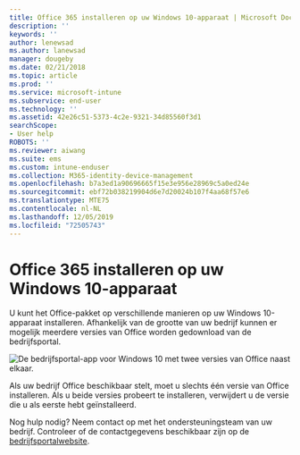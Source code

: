 ```yaml
---
title: Office 365 installeren op uw Windows 10-apparaat | Microsoft Docs
description: ''
keywords: ''
author: lenewsad
ms.author: lanewsad
manager: dougeby
ms.date: 02/21/2018
ms.topic: article
ms.prod: ''
ms.service: microsoft-intune
ms.subservice: end-user
ms.technology: ''
ms.assetid: 42e26c51-5373-4c2e-9321-34d85560f3d1
searchScope:
- User help
ROBOTS: ''
ms.reviewer: aiwang
ms.suite: ems
ms.custom: intune-enduser
ms.collection: M365-identity-device-management
ms.openlocfilehash: b7a3ed1a90696665f15e3e956e28969c5a0ed24e
ms.sourcegitcommit: ebf72b038219904d6e7d20024b107f4aa68f57e6
ms.translationtype: MTE75
ms.contentlocale: nl-NL
ms.lasthandoff: 12/05/2019
ms.locfileid: "72505743"
---
```

# <a name="installing-office-365-on-your-windows-10-device"></a>Office 365 installeren op uw Windows 10-apparaat

U kunt het Office-pakket op verschillende manieren op uw Windows 10-apparaat installeren. Afhankelijk van de grootte van uw bedrijf kunnen er mogelijk meerdere versies van Office worden gedownload van de bedrijfsportal.

![De bedrijfsportal-app voor Windows 10 met twee versies van Office naast elkaar.](./media/multiple-office-installs-cp-win10.png)

Als uw bedrijf Office beschikbaar stelt, moet u slechts één versie van Office installeren. Als u beide versies probeert te installeren, verwijdert u de versie die u als eerste hebt geïnstalleerd.

Nog hulp nodig? Neem contact op met het ondersteuningsteam van uw bedrijf. Controleer of de contactgegevens beschikbaar zijn op de [bedrijfsportalwebsite](https://go.microsoft.com/fwlink/?linkid=2010980).
